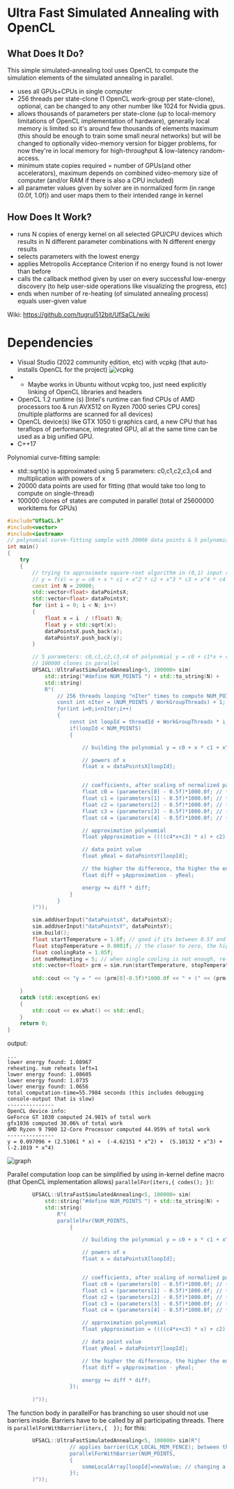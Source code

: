 # Ultra Fast Simulated Annealing with OpenCL

## What Does It Do?

This simple simulated-annealing tool uses OpenCL to compute the simulation elements of the simulated annealing in parallel.

- uses all GPUs+CPUs in single computer
- 256 threads per state-clone (1 OpenCL work-group per state-clone), optional, can be changed to any other number like 1024 for Nvidia gpus.
- allows thousands of parameters per state-clone (up to local-memory limitations of OpenCL implementation of hardware), generally local memory is limited so it's around few thousands of elements maximum (this should be enough to train some small neural networks) but will be changed to optionally video-memory version for bigger problems, for now they're in local memory for high-throughput & low-latency random-access.
- minimum state copies required = number of GPUs(and other accelerators), maximum depends on combined video-memory size of computer (and/or RAM if there is also a CPU included)
- all parameter values given by solver are in normalized form (in range (0.0f, 1.0f)) and user maps them to their intended range in kernel

## How Does It Work?

- runs N copies of energy kernel on all selected GPU/CPU devices which results in N different parameter combinations with N different energy results
- selects parameters with the lowest energy
- applies Metropolis Acceptance Criterion if no energy found is not lower than before
- calls the callback method given by user on every successful low-energy discovery (to help user-side operations like visualizing the progress, etc)
- ends when number of re-heating (of simulated annealing process) equals user-given value

Wiki: https://github.com/tugrul512bit/UfSaCL/wiki

# Dependencies

- Visual Studio (2022 community edition, etc) with vcpkg (that auto-installs OpenCL for the project) ![vcpkg](https://github.com/tugrul512bit/libGPGPU/assets/23708129/4a064dcb-b967-478d-a15f-fc69f4e3e9ee)
- - Maybe works in Ubuntu without vcpkg too, just need explicitly linking of OpenCL libraries and headers
- OpenCL 1.2 runtime (s) [Intel's runtime can find CPUs of AMD processors too & run AVX512 on Ryzen 7000 series CPU cores] (multiple platforms are scanned for all devices)
- OpenCL device(s) like GTX 1050 ti graphics card, a new CPU that has teraflops of performance, integrated GPU, all at the same time can be used as a big unified GPU.
- C++17

Polynomial curve-fitting sample: 

- std::sqrt(x) is approximated using 5 parameters: c0,c1,c2,c3,c4 and multiplication with powers of x
- 20000 data points are used for fitting (that would take too long to compute on single-thread)
- 100000 clones of states are computed in parallel (total of 25600000 workitems for GPUs)

```C++
#include"UfSaCL.h"
#include<vector>
#include<iostream>
// polynomial curve-fitting sample with 20000 data points & 5 polynomial coefficients
int main()
{
    try
    {
        // trying to approximate square-root algorithm in (0,1) input range by a polynomial
        // y = f(x) = y = c0 + x * c1 + x^2 * c2 + x^3 * c3 + x^4 * c4
        const int N = 20000;
        std::vector<float> dataPointsX;
        std::vector<float> dataPointsY;
        for (int i = 0; i < N; i++)
        {
            float x = i  / (float) N;
            float y = std::sqrt(x);
            dataPointsX.push_back(x);
            dataPointsY.push_back(y);
        }

        // 5 parameters: c0,c1,c2,c3,c4 of polynomial y = c0 + c1*x + c2*x^2 + c3*x^3 + c4*x^4
        // 100000 clones in parallel
        UFSACL::UltraFastSimulatedAnnealing<5, 100000> sim(
            std::string("#define NUM_POINTS ") + std::to_string(N) + 
            std::string(
            R"(
                // 256 threads looping "nIter" times to compute NUM_POINTS data points error (energy)
                const int nIter = (NUM_POINTS / WorkGroupThreads) + 1;
                for(int i=0;i<nIter;i++)
                {
                    const int loopId = threadId + WorkGroupThreads * i;
                    if(loopId < NUM_POINTS)
                    {

                        // building the polynomial y = c0 + x * c1 + x^2 * c2 + x^3 * c3 + x^4 * c4

                        // powers of x
                        float x = dataPointsX[loopId];


                        // coefficients, after scaling of normalized parameters
                        float c0 = (parameters[0] - 0.5f)*1000.0f; // (-500,+500) range
                        float c1 = (parameters[1] - 0.5f)*1000.0f; // (-500,+500) range
                        float c2 = (parameters[2] - 0.5f)*1000.0f; // (-500,+500) range
                        float c3 = (parameters[3] - 0.5f)*1000.0f; // (-500,+500) range
                        float c4 = (parameters[4] - 0.5f)*1000.0f; // (-500,+500) range

                        // approximation polynomial
                        float yApproximation = ((((c4*x+c3) * x) + c2) * x + c1) * x + c0;

                        // data point value
                        float yReal = dataPointsY[loopId];

                        // the higher the difference, the higher the energy
                        float diff = yApproximation - yReal;

                        energy += diff * diff;
                    }
                }
        )"));

        sim.addUserInput("dataPointsX", dataPointsX);
        sim.addUserInput("dataPointsY", dataPointsY);
        sim.build();
        float startTemperature = 1.0f; // good if its between 0.5f and 1.0f
        float stopTemperature = 0.0001f; // the closer to zero, the higher the accuracy, the slower to solution
        float coolingRate = 1.05f;
        int numReHeating = 5; // when single cooling is not enough, re-start the process multiple times while keeping the best solution
        std::vector<float> prm = sim.run(startTemperature, stopTemperature, coolingRate, numReHeating,false,false,true);
        
        std::cout << "y = " << (prm[0]-0.5f)*1000.0f << " + (" << (prm[1] - 0.5f) * 1000.0f << " * x) + " << " (" << (prm[2] - 0.5f) * 1000.0f << " * x^2) + " << " (" << (prm[3] - 0.5f) * 1000.0f << " * x^3) + " << " (" << (prm[4] - 0.5f) * 1000.0f << " * x^4) "<< std::endl;

    }
    catch (std::exception& ex)
    {
        std::cout << ex.what() << std::endl;
    }
    return 0;
}
```

output:

```
...
lower energy found: 1.08967
reheating. num reheats left=1
lower energy found: 1.08605
lower energy found: 1.0735
lower energy found: 1.0656
total computation-time=55.7984 seconds (this includes debugging console-output that is slow)
---------------
OpenCL device info:
GeForce GT 1030 computed 24.981% of total work
gfx1036 computed 30.06% of total work
AMD Ryzen 9 7900 12-Core Processor computed 44.959% of total work
---------------
y = 0.097096 + (2.51061 * x) +  (-4.62151 * x^2) +  (5.10132 * x^3) +  (-2.1019 * x^4)
```
![graph](https://i.snipboard.io/LyHKOU.jpg)

Parallel computation loop can be simplified by using in-kernel define macro (that OpenCL implementation allows) ```parallelFor(iters,{ codes(); })```:

```C++
        UFSACL::UltraFastSimulatedAnnealing<5, 100000> sim(
            std::string("#define NUM_POINTS ") + std::to_string(N) +
            std::string(
                R"(
                parallelFor(NUM_POINTS,
                    {

                        // building the polynomial y = c0 + x * c1 + x^2 * c2 + x^3 * c3 + x^4 * c4

                        // powers of x
                        float x = dataPointsX[loopId];


                        // coefficients, after scaling of normalized parameters
                        float c0 = (parameters[0] - 0.5f)*1000.0f; // (-500,+500) range
                        float c1 = (parameters[1] - 0.5f)*1000.0f; // (-500,+500) range
                        float c2 = (parameters[2] - 0.5f)*1000.0f; // (-500,+500) range
                        float c3 = (parameters[3] - 0.5f)*1000.0f; // (-500,+500) range
                        float c4 = (parameters[4] - 0.5f)*1000.0f; // (-500,+500) range

                        // approximation polynomial
                        float yApproximation = ((((c4*x+c3) * x) + c2) * x + c1) * x + c0;

                        // data point value
                        float yReal = dataPointsY[loopId];

                        // the higher the difference, the higher the energy
                        float diff = yApproximation - yReal;

                        energy += diff * diff;
                    });
                
        )"));
```

The function body in parallelFor has branching so user should not use barriers inside. Barriers have to be called by all participating threads. There is ```parallelForWithBarrier(iters,{  });``` for this:

```C++
        UFSACL::UltraFastSimulatedAnnealing<5, 100000> sim(R"(
                    // applies barrier(CLK_LOCAL_MEM_FENCE); between thread-wave iterations (not individual iterations)
                    parallelForWithBarrier(NUM_POINTS,
                    {
                        someLocalArray[loopId]=newValue; // changing a local array on a unique index between threads
                    });           
        )"));
```
